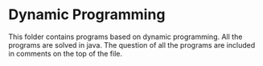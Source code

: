 # Dynamic Programming
This folder contains programs based on dynamic programming. All the programs are solved in java.
The question of all the programs are included in comments on the top of the file.